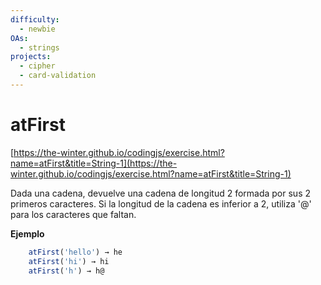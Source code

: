 ```yaml
---
difficulty:
  - newbie
OAs:
  - strings
projects:
  - cipher
  - card-validation
---
```


# atFirst

[https://the-winter.github.io/codingjs/exercise.html?name=atFirst&title=String-1](https://the-winter.github.io/codingjs/exercise.html?name=atFirst&title=String-1)

Dada una cadena, devuelve una cadena de longitud 2 formada
por sus 2 primeros caracteres. Si la longitud de la cadena
es inferior a 2, utiliza '@' para los caracteres que faltan.

**Ejemplo**

```js
    atFirst('hello') → he
    atFirst('hi') → hi
    atFirst('h') → h@
```
